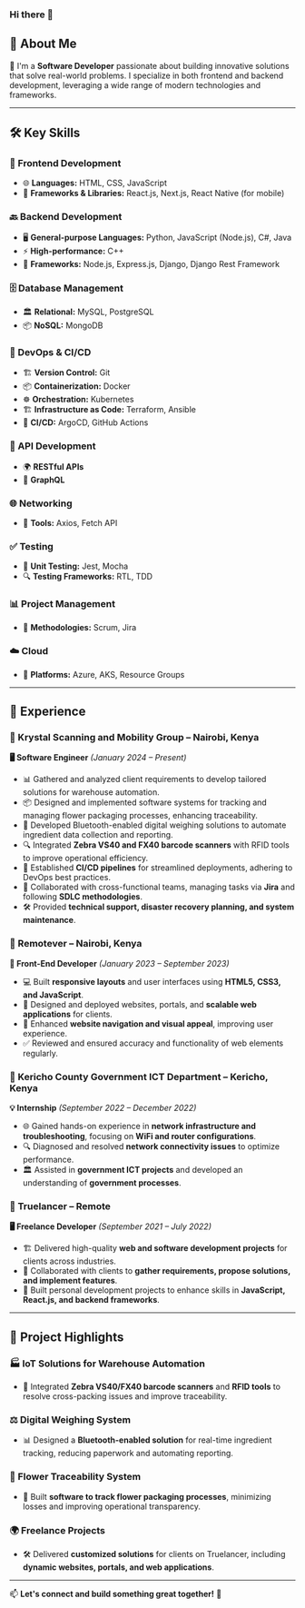 ### Hi there 👋

## 🚀 About Me

👋 I'm a **Software Developer** passionate about building innovative solutions that solve real-world problems. I specialize in both frontend and backend development, leveraging a wide range of modern technologies and frameworks.

---

## 🛠️ Key Skills

### 🎨 Frontend Development
- 🌐 **Languages:** HTML, CSS, JavaScript
- 🚀 **Frameworks & Libraries:** React.js, Next.js, React Native (for mobile)

### 🔙 Backend Development
- 🖥️ **General-purpose Languages:** Python, JavaScript (Node.js), C#, Java
- ⚡ **High-performance:** C++
- 🔧 **Frameworks:** Node.js, Express.js, Django, Django Rest Framework

### 🗄️ Database Management
- 🏛️ **Relational:** MySQL, PostgreSQL
- 📦 **NoSQL:** MongoDB

### 🚀 DevOps & CI/CD
- 🏗️ **Version Control:** Git
- 📦 **Containerization:** Docker
- ☸️ **Orchestration:** Kubernetes
- 🏗️ **Infrastructure as Code:** Terraform, Ansible
- 🔄 **CI/CD:** ArgoCD, GitHub Actions

### 🔌 API Development
- 🌍 **RESTful APIs**
- 🚀 **GraphQL**

### 🌐 Networking
- 🔄 **Tools:** Axios, Fetch API

### ✅ Testing
- 🧪 **Unit Testing:** Jest, Mocha
- 🔍 **Testing Frameworks:** RTL, TDD

### 📊 Project Management
- 📌 **Methodologies:** Scrum, Jira

### ☁️ Cloud
- 🔹 **Platforms:** Azure, AKS, Resource Groups

---

## 💼 Experience

### 🔹 Krystal Scanning and Mobility Group – Nairobi, Kenya
**🖥️ Software Engineer** *(January 2024 – Present)*
- 📊 Gathered and analyzed client requirements to develop tailored solutions for warehouse automation.
- 📦 Designed and implemented software systems for tracking and managing flower packaging processes, enhancing traceability.
- 📡 Developed Bluetooth-enabled digital weighing solutions to automate ingredient data collection and reporting.
- 🔍 Integrated **Zebra VS40 and FX40 barcode scanners** with RFID tools to improve operational efficiency.
- 🔄 Established **CI/CD pipelines** for streamlined deployments, adhering to DevOps best practices.
- 🤝 Collaborated with cross-functional teams, managing tasks via **Jira** and following **SDLC methodologies**.
- 🛠️ Provided **technical support, disaster recovery planning, and system maintenance**.

### 🔹 Remotever – Nairobi, Kenya
**🎨 Front-End Developer** *(January 2023 – September 2023)*
- 💻 Built **responsive layouts** and user interfaces using **HTML5, CSS3, and JavaScript**.
- 🚀 Designed and deployed websites, portals, and **scalable web applications** for clients.
- 🎯 Enhanced **website navigation and visual appeal**, improving user experience.
- ✅ Reviewed and ensured accuracy and functionality of web elements regularly.

### 🔹 Kericho County Government ICT Department – Kericho, Kenya
**💡 Internship** *(September 2022 – December 2022)*
- 🌐 Gained hands-on experience in **network infrastructure and troubleshooting**, focusing on **WiFi and router configurations**.
- 🔍 Diagnosed and resolved **network connectivity issues** to optimize performance.
- 🏛️ Assisted in **government ICT projects** and developed an understanding of **government processes**.

### 🔹 Truelancer – Remote
**🖥️ Freelance Developer** *(September 2021 – July 2022)*
- 🏗️ Delivered high-quality **web and software development projects** for clients across industries.
- 🤝 Collaborated with clients to **gather requirements, propose solutions, and implement features**.
- 🎯 Built personal development projects to enhance skills in **JavaScript, React.js, and backend frameworks**.

---

## 🌟 Project Highlights

### 🏭 IoT Solutions for Warehouse Automation
- 🤖 Integrated **Zebra VS40/FX40 barcode scanners** and **RFID tools** to resolve cross-packing issues and improve traceability.

### ⚖️ Digital Weighing System
- 📊 Designed a **Bluetooth-enabled solution** for real-time ingredient tracking, reducing paperwork and automating reporting.

### 🌺 Flower Traceability System
- 🚀 Built **software to track flower packaging processes**, minimizing losses and improving operational transparency.

### 🌍 Freelance Projects
- 🛠️ Delivered **customized solutions** for clients on Truelancer, including **dynamic websites, portals, and web applications**.

---

📫 **Let's connect and build something great together!** 🚀

